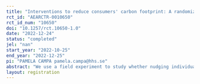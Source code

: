 ```yaml
---
title: "Interventions to reduce consumers' carbon footprint: A randomized evaluation"
rct_id: "AEARCTR-0010650"
rct_id_num: "10650"
doi: "10.1257/rct.10650-1.0"
date: "2022-12-24"
status: "completed"
jel: "nan"
start_year: "2022-10-25"
end_year: "2022-12-25"
pi: "PAMELA CAMPA pamela.campa@hhs.se"
abstract: "We use a field experiment to study whether nudging individuals with information about the carbon footprint of their transport choices leads to behavioural changes. A random sample of bank-card owners who typically use private transport (e.g. cars) receives, over a period of two months, regular feedback on the carbon footprint of their transport choices, based on the observed card transactions. Another sample randomly chosen is additionally exposed to customized notifications that praise the use of public transport or propose sustainable alternatives to the use of private transport. We compare post-treatment transport-related expenditures between the two treatment groups and a control group that typically uses private transport but is not targeted with the intervention. Apps and services offering carbon calculators and carbon footprint feedback are proliferating, yet little is known about how effective they are at inducing behavioural changes and thus ultimately at helping address the climate crisis."
layout: registration
---
```



